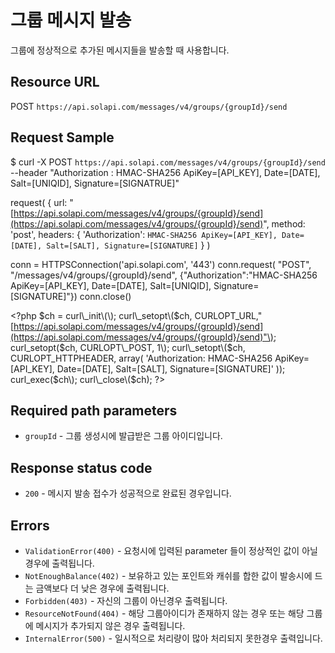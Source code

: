# 그룹 메시지 발송

그룹에 정상적으로 추가된 메시지들을 발송할 때 사용합니다.

## Resource URL

POST `https://api.solapi.com/messages/v4/groups/{groupId}/send`

## Request Sample

$ curl -X POST `https://api.solapi.com/messages/v4/groups/{groupId}/send`  --header "Authorization : HMAC-SHA256 ApiKey=\[API\_KEY\], Date=\[DATE\], Salt=\[UNIQID\], Signature=\[SIGNATRUE\]"

request\( { url: "[https://api.solapi.com/messages/v4/groups/{groupId}/send](https://api.solapi.com/messages/v4/groups/{groupId}/send)", method: 'post', headers: { 'Authorization': `HMAC-SHA256 ApiKey=[API_KEY], Date=[DATE], Salt=[SALT], Signature=[SIGNATURE]` } \)

conn = HTTPSConnection\('api.solapi.com', '443'\) conn.request\( "POST", "/messages/v4/groups/{groupId}/send", {"Authorization":"HMAC-SHA256 ApiKey=\[API\_KEY\], Date=\[DATE\], Salt=\[UNIQID\], Signature=\[SIGNATURE\]"}\) conn.close\(\)

&lt;?php $ch = curl\_init\(\); curl\_setopt\($ch, CURLOPT\_URL,"[https://api.solapi.com/messages/v4/groups/{groupId}/send](https://api.solapi.com/messages/v4/groups/{groupId}/send)"\); curl\_setopt\($ch, CURLOPT\_POST, 1\); curl\_setopt\($ch, CURLOPT\_HTTPHEADER, array\( 'Authorization: HMAC-SHA256 ApiKey=\[API\_KEY\], Date=\[DATE\], Salt=\[SALT\], Signature=\[SIGNATURE\]' \)\); curl\_exec\($ch\); curl\_close\($ch\); ?&gt;

## Required path parameters

* `groupId` - 그룹 생성시에 발급받은 그룹 아이디입니다.

## Response status code

* `200` - 메시지 발송 접수가 성공적으로 완료된 경우입니다.

## Errors

* `ValidationError(400)` - 요청시에 입력된 parameter 들이 정상적인 값이 아닐경우에 출력됩니다.
* `NotEnoughBalance(402)` - 보유하고 있는 포인트와 캐쉬를 합한 값이 발송시에 드는 금액보다 더 낮은 경우에 출력됩니다.
* `Forbidden(403)` - 자신의 그룹이 아닌경우 출력됩니다.
* `ResourceNotFound(404)` - 해당 그룹아이디가 존재하지 않는 경우 또는 해당 그룹에 메시지가 추가되지 않은 경우 출력됩니다.
* `InternalError(500)` - 일시적으로 처리량이 많아 처리되지 못한경우 출력입니다.

